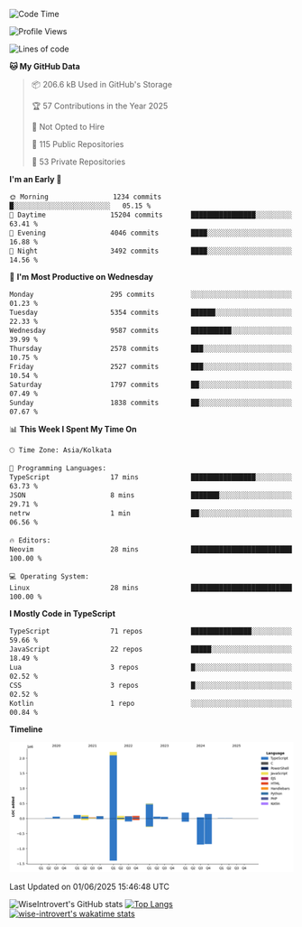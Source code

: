 <!--START_SECTION:waka-->
![Code Time](http://img.shields.io/badge/Code%20Time-2%2C341%20hrs%201%20min-blue)

![Profile Views](http://img.shields.io/badge/Profile%20Views-0-blue)

![Lines of code](https://img.shields.io/badge/From%20Hello%20World%20I%27ve%20Written-3.8%20million%20lines%20of%20code-blue)

**🐱 My GitHub Data** 

> 📦 206.6 kB Used in GitHub's Storage 
 > 
> 🏆 57 Contributions in the Year 2025
 > 
> 🚫 Not Opted to Hire
 > 
> 📜 115 Public Repositories 
 > 
> 🔑 53 Private Repositories 
 > 
**I'm an Early 🐤** 

```text
🌞 Morning                1234 commits        █░░░░░░░░░░░░░░░░░░░░░░░░   05.15 % 
🌆 Daytime                15204 commits       ████████████████░░░░░░░░░   63.41 % 
🌃 Evening                4046 commits        ████░░░░░░░░░░░░░░░░░░░░░   16.88 % 
🌙 Night                  3492 commits        ████░░░░░░░░░░░░░░░░░░░░░   14.56 % 
```
📅 **I'm Most Productive on Wednesday** 

```text
Monday                   295 commits         ░░░░░░░░░░░░░░░░░░░░░░░░░   01.23 % 
Tuesday                  5354 commits        ██████░░░░░░░░░░░░░░░░░░░   22.33 % 
Wednesday                9587 commits        ██████████░░░░░░░░░░░░░░░   39.99 % 
Thursday                 2578 commits        ███░░░░░░░░░░░░░░░░░░░░░░   10.75 % 
Friday                   2527 commits        ███░░░░░░░░░░░░░░░░░░░░░░   10.54 % 
Saturday                 1797 commits        ██░░░░░░░░░░░░░░░░░░░░░░░   07.49 % 
Sunday                   1838 commits        ██░░░░░░░░░░░░░░░░░░░░░░░   07.67 % 
```


📊 **This Week I Spent My Time On** 

```text
🕑︎ Time Zone: Asia/Kolkata

💬 Programming Languages: 
TypeScript               17 mins             ████████████████░░░░░░░░░   63.73 % 
JSON                     8 mins              ███████░░░░░░░░░░░░░░░░░░   29.71 % 
netrw                    1 min               ██░░░░░░░░░░░░░░░░░░░░░░░   06.56 % 

🔥 Editors: 
Neovim                   28 mins             █████████████████████████   100.00 % 

💻 Operating System: 
Linux                    28 mins             █████████████████████████   100.00 % 
```

**I Mostly Code in TypeScript** 

```text
TypeScript               71 repos            ███████████████░░░░░░░░░░   59.66 % 
JavaScript               22 repos            █████░░░░░░░░░░░░░░░░░░░░   18.49 % 
Lua                      3 repos             █░░░░░░░░░░░░░░░░░░░░░░░░   02.52 % 
CSS                      3 repos             █░░░░░░░░░░░░░░░░░░░░░░░░   02.52 % 
Kotlin                   1 repo              ░░░░░░░░░░░░░░░░░░░░░░░░░   00.84 % 
```



**Timeline**

![Lines of Code chart](https://raw.githubusercontent.com/wise-introvert/wise-introvert/master/assets/bar_graph.png)


 Last Updated on 01/06/2025 15:46:48 UTC
<!--END_SECTION:waka-->

![WiseIntrovert's GitHub stats](https://github-readme-stats.vercel.app/api?username=wise-introvert&count_private=true&show_icons=true)
[![Top Langs](https://github-readme-stats.vercel.app/api/top-langs/?username=wise-introvert&langs_count=10)](https://github.com/anuraghazra/github-readme-stats)
[![wise-introvert's wakatime stats](https://github-readme-stats.vercel.app/api/wakatime?username=wiseintrovert)](https://github.com/anuraghazra/github-readme-stats)
